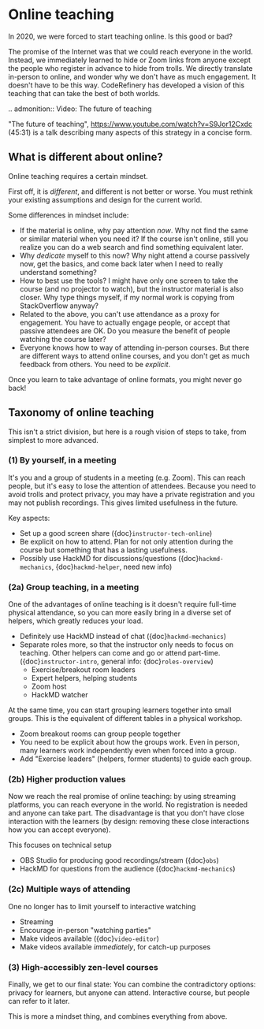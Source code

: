 # Online teaching

In 2020, we were forced to start teaching online.  Is this good or
bad?

The promise of the Internet was that we could reach everyone in the
world.  Instead, we immediately learned to hide or Zoom links from
anyone except the people who register in advance to hide from trolls.
We directly translate in-person to online, and wonder why we don't
have as much engagement.  It doesn't have to be this way.
CodeRefinery has developed a vision of this teaching that can take the
best of both worlds.

.. admonition:: Video: The future of teaching

   "The future of teaching",
   https://www.youtube.com/watch?v=S9Jor12Cxdc (45:31) is a talk
   describing many aspects of this strategy in a concise form.

## What is different about online?

Online teaching requires a certain mindset.

First off, it is *different*, and different is not better or worse.
You must rethink your existing assumptions and design for the current world.

Some differences in mindset include:
* If the material is online, why pay attention *now*.  Why not find
  the same or similar material when you need it?  If the course isn't
  online, still you realize you can do a web search and find something
  equivalent later.
* Why *dedicate* myself to this now?  Why night attend a course
  passively now, get the basics, and come back later when I need to
  really understand something?
* How to best use the tools?  I might have only one screen to take the
  course (and no projector to watch), but the instructor material is
  also closer.  Why type things myself, if my normal work is copying
  from StackOverflow anyway?
* Related to the above, you can't use attendance as a proxy for
  engagement.  You have to actually engage people, or accept that
  passive attendees are OK.  Do you measure the benefit of people
  watching the course later?
* Everyone knows how to way of attending in-person courses.  But there
  are different ways to attend online courses, and you don't get as
  much feedback from others.  You need to be *explicit*.

Once you learn to take advantage of online formats, you might never go
back!

## Taxonomy of online teaching

This isn't a strict division, but here is a rough vision of steps to
take, from simplest to more advanced.

### (1) By yourself, in a meeting

It's you and a group of students in a meeting (e.g. Zoom).  This can
reach people, but it's easy to lose the attention of attendees.
Because you need to avoid trolls and protect privacy, you may have a
private registration and you may not publish recordings.  This gives
limited usefulness in the future.

Key aspects:
* Set up a good screen share ({doc}`instructor-tech-online`)
* Be explicit on how to attend.  Plan for not only attention during
  the course but something that has a lasting usefulness.
* Possibly use HackMD for discussions/questions
  ({doc}`hackmd-mechanics`, {doc}`hackmd-helper`, need new info)


### (2a) Group teaching, in a meeting

One of the advantages of online teaching is it doesn't require
full-time physical attendance, so you can more easily bring in a
diverse set of helpers, which greatly reduces your load.

* Definitely use HackMD instead of chat ({doc}`hackmd-mechanics`)
* Separate roles more, so that the instructor only needs to focus on
  teaching.  Other helpers can come and go or attend part-time.
  ({doc}`instructor-intro`, general info: {doc}`roles-overview`)
  * Exercise/breakout room leaders
  * Expert helpers, helping students
  * Zoom host
  * HackMD watcher

At the same time, you can start grouping learners together into small
groups.  This is the equivalent of different tables in a physical
workshop.
* Zoom breakout rooms can group people together
* You need to be explicit about how the groups work.  Even in person,
  many learners work independently even when forced into a group.
* Add "Exercise leaders" (helpers, former students) to guide each
  group.

### (2b) Higher production values

Now we reach the real promise of online teaching: by using streaming
platforms, you can reach everyone in the world.  No registration is
needed and anyone can take part.  The disadvantage is that you don't
have close interaction with the learners (by design: removing these
close interactions how you can accept everyone).

This focuses on technical setup

* OBS Studio for producing good recordings/stream ({doc}`obs`)
* HackMD for questions from the audience  ({doc}`hackmd-mechanics`)

### (2c) Multiple ways of attending

One no longer has to limit yourself to interactive watching

* Streaming
* Encourage in-person "watching parties"
* Make videos available ({doc}`video-editor`)
* Make videos available *immediately*, for catch-up purposes


### (3) High-accessibly zen-level courses

Finally, we get to our final state: You can combine the contradictory
options: privacy for learners, but anyone can attend.  Interactive
course, but people can refer to it later.

This is more a mindset thing, and combines everything from above.
